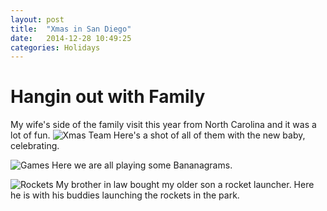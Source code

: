 ```yaml
---
layout: post
title:  "Xmas in San Diego"
date:   2014-12-28 10:49:25
categories: Holidays 
---
```


# Hangin out with Family

My wife's side of the family visit this year from North Carolina and it was a lot of fun.
![Xmas Team](http://media.davidkanter.com/Photo-2014-12-27-23-06.jpg) Here's a shot of all of them with the new baby, celebrating.

![Games](http://media.davidkanter.com/Photo-2014-12-27-23-03.jpg) Here we are all playing some Bananagrams.

![Rockets](http://media.davidkanter.com/Photo-2014-12-26-12-30.jpg) My brother in law bought my older son a rocket launcher. Here he is with his buddies launching the rockets in the park.

 
